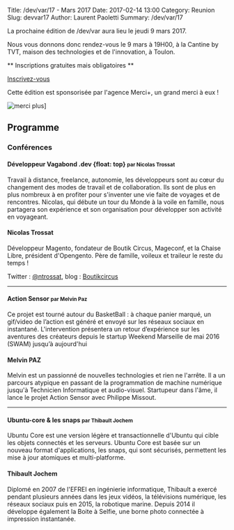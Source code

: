 Title: /dev/var/17 - Mars 2017
Date: 2017-02-14 13:00
Category: Reunion
Slug: devvar17
Author: Laurent Paoletti
Summary: /dev/var/17


La prochaine édition de /dev/var aura lieu le jeudi 9 mars 2017.

Nous vous donnons donc rendez-vous le 9 mars à 19H00, à la Cantine by TVT, maison des technologies et de l'innovation, à Toulon.

 ** Inscriptions gratuites mais obligatoires **

<a class="button" href="http://devvar17.eventbrite.fr">Inscrivez-vous</a>

 Cette édition est sponsorisée par l'agence Merci+, un grand merci à eux !

![merci plus](/images/devvar17/merci_plus.jpg)]

## Programme

### Conférences


#### Développeur Vagabond .dev {float: top} <small>par Nicolas Trossat</small>

Travail à distance, freelance, autonomie, les développeurs sont au cœur du changement des modes de travail et de collaboration. Ils sont de plus en plus nombreux à en profiter pour s'inventer une vie faite de voyages et de rencontres. Nicolas, qui débute un tour du Monde à la voile en famille, nous partagera son expérience et son organisation pour développer son activité en voyageant.

<h4 class='subheader'>Nicolas Trossat</h4>

Développeur Magento, fondateur de Boutik Circus, Mageconf, et la Chaise Libre, président d'Opengento. 
Père de famille, voileux et traileur le reste du temps !

Twitter :  [@ntrossat](http://twitter.com/ntrossat), blog :  [Boutikcircus](http://www.boutikcircus.com)

<hr>


#### Action Sensor <small>par Melvin Paz</small>

Ce projet est tourné autour du BasketBall : à chaque panier marqué, un gif/video de l’action est généré et envoyé sur les réseaux sociaux en instantané. L'intervention présentera un retour d’expérience sur les aventures des créateurs depuis le startup Weekend Marseille de mai 2016 (SWAM) jusqu’à aujourd'hui

<h4 class='subheader'>Melvin PAZ </h4>

Melvin est un passionné de nouvelles technologies et rien ne
l'arrête. Il a un parcours atypique en passant de la programmation de
machine numérique jusqu'à Technicien Informatique et audio-visuel.
Startupeur dans l'âme, il lance le projet Action Sensor avec Philippe
Missout.

<hr>

#### Ubuntu-core & les snaps <small>par Thibault Jochem</small>

Ubuntu Core est une version légère et transactionnelle d'Ubuntu qui cible les objets connectés et les serveurs. Ubuntu Core est basée sur un nouveau format d'applications, les snaps, qui sont sécurisés, permettent les mise à jour atomiques et multi-platforme.

<h4 class='subheader'>Thibault Jochem</h4>

Diplomé en 2007 de l'EFREI en ingénierie informatique, Thibault a exercé pendant plusieurs années dans les jeux vidéos,
la télévisions numérique, les réseaux sociaux puis en 2015, la robotique marine.
Depuis 2014 il développe également la Boite à Selfie, une borne photo connectée à impression instantanée.

